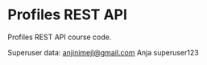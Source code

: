 # Profiles REST API


Profiles REST API course code.

Superuser data:
anjinimejl@gmail.com
Anja
superuser123
